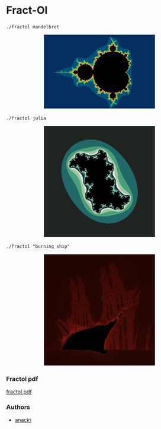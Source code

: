 # Fract-Ol


```
./fractol mandelbrot
```

<p align="center"><img src="https://github.com/anaiel/fractol/blob/master/fractals/Mandelbrot.png?raw=true" alt="Mandelbrot" width="300"/></p>


```
./fractol julia
```

<p align="center"><img src="https://github.com/anaiel/fractol/blob/master/fractals/Julia.png?raw=true" alt="Julia" width="300"/></p>

```
./fractol "burning ship"
```

<p align="center"><img src="https://raw.githubusercontent.com/anaiel/fractol/master/fractals/Burning%20ship.png" alt="Burning ship" width="300"/></p>

### Fractol pdf

[fractol.pdf](https://github.com/athmanenaciri/fract-ol/files/8463326/fractol.pdf)

### Authors

* [anaciri](https://github.com/athmanenaciri)
